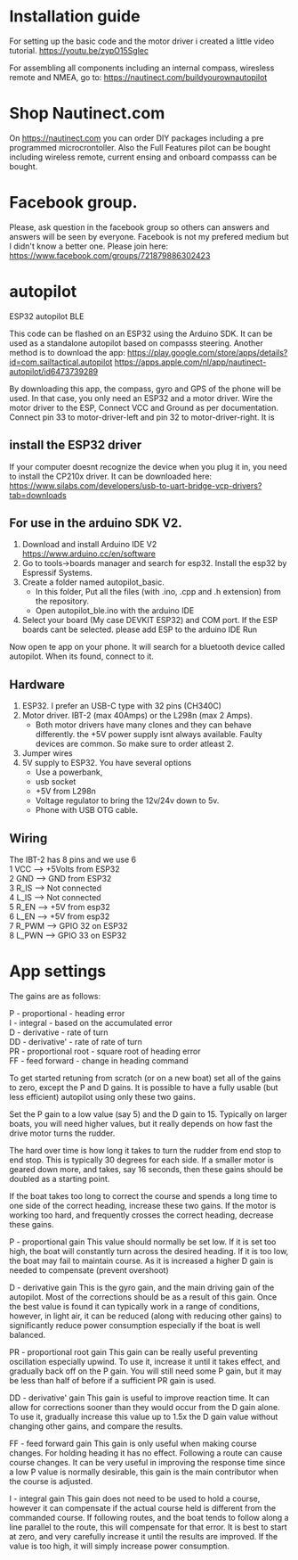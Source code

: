 # Installation guide
For setting up the basic code and the motor driver i created a little video tutorial.
https://youtu.be/zypO15Sglec

For assembling all components including an internal compass, wiresless remote and NMEA, go to:
https://nautinect.com/buildyourownautopilot

# Shop Nautinect.com
On https://nautinect.com you can order  DIY packages including a pre programmed microcrontoller. Also the Full Features pilot can be bought including wireless remote, current ensing and onboard compasss can be bought.

# Facebook group.
Please, ask question in the facebook group so others can answers and answers will be seen by everyone. Facebook is not my prefered medium but I didn't know a better one. Please join here: https://www.facebook.com/groups/721879886302423



# autopilot
ESP32 autopilot BLE

This code can be flashed on an ESP32 using the Arduino SDK.
It can be used as a standalone autopilot based on compasss steering. Another method is to download the app:
https://play.google.com/store/apps/details?id=com.sailtactical.autopilot
https://apps.apple.com/nl/app/nautinect-autopilot/id6473739289

By downloading this app, the compass, gyro and GPS of the phone will be used. In that case, you only need an ESP32 and a motor driver. Wire the motor driver to the ESP, Connect VCC and Ground as per documentation. Connect pin 33 to motor-driver-left and pin 32 to motor-driver-right. It is

## install the ESP32 driver
If your computer doesnt recognize the device when you plug it in, you need to install the CP210x driver. It can be downloaded here:
https://www.silabs.com/developers/usb-to-uart-bridge-vcp-drivers?tab=downloads



## For use in the arduino SDK V2. 

1. Download and install Arduino IDE V2 https://www.arduino.cc/en/software
2. Go to tools->boards manager and search for esp32. Install the esp32 by Espressif Systems.
3. Create a folder named autopilot_basic.
   - In this folder, Put all the files (with .ino, .cpp and .h extension) from the repository.
   - Open autopilot_ble.ino with the arduino IDE
4. Select your board (My case DEVKIT ESP32) and COM port. If the ESP boards cant be selected. please add ESP to the arduino IDE
Run

Now open te app on your phone. It will search for a bluetooth device called autopilot. When its found, connect to it.

## Hardware
1. ESP32. I prefer an USB-C type with 32 pins (CH340C)
2. Motor driver. IBT-2 (max 40Amps) or the L298n (max 2 Amps).
   - Both motor drivers have many clones and they can behave differently. the +5V power supply isnt always available. Faulty devices are common. So make sure to order atleast 2. 
4. Jumper wires
5. 5V supply to ESP32. You have several options
   - Use a powerbank,
   - usb socket
   - +5V from L298n
   - Voltage regulator to bring the 12v/24v down to 5v.
   - Phone with USB OTG cable.  
  
## Wiring
The IBT-2 has 8 pins and we use 6  
1 VCC --> +5Volts from ESP32  
2 GND --> GND from ESP32  
3 R_IS --> Not connected  
4 L_IS --> Not connected  
5 R_EN --> +5V from esp32  
6 L_EN --> +5V from esp32  
7 R_PWM --> GPIO 32 on ESP32  
8 L_PWN --> GPIO 33 on ESP32  

# App settings 

The gains are as follows:  
  
P - proportional - heading error  
I - integral - based on the accumulated error  
D - derivative - rate of turn  
DD - derivative' - rate of rate of turn  
PR - proportional root - square root of heading error  
FF - feed forward - change in heading command  


To get started retuning from scratch (or on a new boat) set all of the gains to zero, except the P and D gains. It is possible to have a fully usable (but less efficient) autopilot using only these two gains.

Set the P gain to a low value (say 5) and the D gain to 15. Typically on larger boats, you will need higher values, but it really depends on how fast the drive motor turns the rudder.

The hard over time is how long it takes to turn the rudder from end stop to end stop. This is typically 30 degrees for each side. If a smaller motor is geared down more, and takes, say 16 seconds, then these gains should be doubled  as a starting point.

If the boat takes too long to correct the course and spends a long time to one side of the correct heading, increase these two gains. If the motor is working too hard, and frequently crosses the correct heading, decrease these gains.

P - proportional gain This value should normally be set low. If it is set too high, the boat will constantly turn across the desired heading. If it is too low, the boat may fail to maintain course. As it is increased a higher D gain is needed to compensate (prevent overshoot)

D - derivative gain This is the gyro gain, and the main driving gain of the autopilot. Most of the corrections should be as a result of this gain. Once the best value is found it can typically work in a range of conditions, however, in light air, it can be reduced (along with reducing other gains) to significantly reduce power consumption especially if the boat is well balanced.

PR - proportional root gain This gain can be really useful preventing oscillation especially upwind. To use it, increase it until it takes effect, and gradually back off on the P gain. You will still need some P gain, but it may be less than half of before if a sufficient PR gain is used.

DD - derivative' gain This gain is useful to improve reaction time. It can allow for corrections sooner than they would occur from the D gain alone. To use it, gradually increase this value up to 1.5x the D gain value without changing other gains, and compare the results.

FF - feed forward gain This gain is only useful when making course changes. For holding heading it has no effect. Following a route can cause course changes. It can be very useful in improving the response time since a low P value is normally desirable, this gain is the main contributor when the course is adjusted.

I - integral gain This gain does not need to be used to hold a course, however it can compensate if the actual course held is different from the commanded course. If following routes, and the boat tends to follow along a line parallel to the route, this will compensate for that error. It is best to start at zero, and very carefully increase it until the results are improved. If the value is too high, it will simply increase power consumption.
